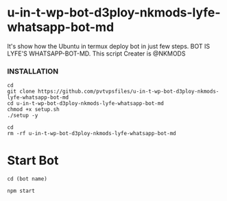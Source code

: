 # u-in-t-wp-bot-d3ploy-nkmods-lyfe-whatsapp-bot-md
It's show how the Ubuntu in termux deploy bot in just few steps. BOT IS LYFE'S WHATSAPP-BOT-MD. This script Creater is @NKMODS



### INSTALLATION
```
cd
git clone https://github.com/pvtvpsfiles/u-in-t-wp-bot-d3ploy-nkmods-lyfe-whatsapp-bot-md
cd u-in-t-wp-bot-d3ploy-nkmods-lyfe-whatsapp-bot-md
chmod +x setup.sh
./setup -y
```
```
cd
rm -rf u-in-t-wp-bot-d3ploy-nkmods-lyfe-whatsapp-bot-md
```


# Start Bot
```
cd (bot name)
```
```
npm start
```
